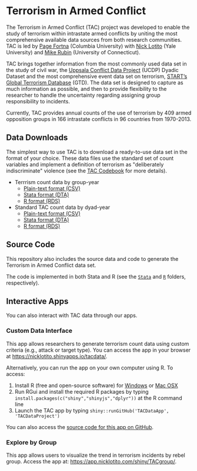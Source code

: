 # Terrorism in Armed Conflict

The Terrorism in Armed Conflict (TAC) project was developed to enable the study of terrorism within intrastate armed conflicts by uniting the most comprehensive available data sources from both research communities. TAC is led by [Page Fortna](http://www.columbia.edu/~vpf4/) (Columbia University) with [Nick Lotito](https://nicklotito.com) (Yale University) and [Mike Rubin](http://www.michaelarubin.com/) (University of Connecticut).

TAC brings together information from the most commonly used data set in the study of civil war, the [Uppsala Conflict Data Project](http://ucdp.uu.se/) (UCDP) Dyadic Dataset and the most comprehensive event data set on terrorism, [START’s Global Terrorism Database](https://www.start.umd.edu/gtd/) (GTD). The data set is designed to capture as much information as possible, and then to provide flexibility to the researcher to handle the uncertainty regarding assigning group responsibility to incidents.

Currently, TAC provides annual counts of the use of terrorism by 409 armed opposition groups in 166 intrastate conflicts in 96 countries from 1970-2013.

## Data Downloads

The simplest way to use TAC is to download a ready-to-use data set in the format of your choice. These data files use the standard set of count variables and implement a definition of terrorism as "deliberately indiscriminate" violence (see the [TAC Codebook](Download/TAC_Codebook_202010.pdf) for more details).

- Terrrism count data by group-year
  + [Plain-text format (CSV)](Download/TAC_group_202010.csv)
  + [Stata format (DTA)](Download/TAC_group_202010.dta)
  + [R format (RDS)](Download/TAC_group_202010.rds)
- Standard TAC count data by dyad-year
  + [Plain-text format (CSV)](Download/TAC_dyad_202010.csv)
  + [Stata format (DTA)](Download/TAC_dyad_202010.dta)
  + [R format (RDS)](Download/TAC_dyad_202010.rds)

## Source Code

This repository also includes the source data and code to generate the Terrorism in Armed Conflict data set.

The code is implemented in both Stata and R (see the [`Stata`](Stata/) and [`R`](R/) folders, respectively).

## Interactive Apps

You can also interact with TAC data through our apps.

### Custom Data Interface

This app allows researchers to generate terrorism count data using custom criteria (e.g., attack or target type). You can access the app in your browser at <https://nicklotito.shinyapps.io/tacdata/>.

Alternatively, you can run the app on your own computer using R. To access:

1. Install R (free and open-source software) for [Windows](https://cran.r-project.org/bin/windows/base/) or [Mac OSX](https://cran.r-project.org/bin/macosx/)
2. Run RGui and install the required R packages by typing `install.packages(c("shiny","shinyjs","dplyr"))` at the R command line
3. Launch the TAC app by typing `shiny::runGitHub('TACDataApp', 'TACDataProject')`

You can also access the [source code for this app on GitHub](https://github.com/TACDataProject/TACDataApp).

### Explore by Group

This app allows users to visualize the trend in terrorism incidents by rebel group. Access the app at: <https://app.nicklotito.com/shiny/TACgroup/>.
